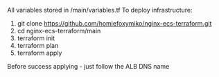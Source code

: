 All variables stored in /main/variables.tf
To deploy infrastructure:

1. git clone https://github.com/homiefoxymiko/nginx-ecs-terraform.git
2. cd nginx-ecs-terraform/main
3. terraform init
4. terraform plan
5. terraform apply

Before success applying - just follow the ALB DNS name
